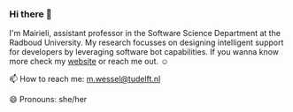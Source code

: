 ### Hi there 👋

I'm Mairieli, assistant professor in the Software Science Department at the Radboud University. My research focusses on designing intelligent support for developers by leveraging software bot capabilities. If you wanna know more check my [website](https://mairieli.com) or reach me out. :relaxed:


📫 How to reach me: m.wessel@tudelft.nl

😄 Pronouns: she/her
